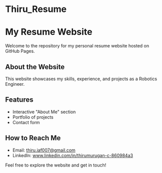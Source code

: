 # Thiru_Resume
# My Resume Website

Welcome to the repository for my personal resume website hosted on GitHub Pages.

## About the Website
This website showcases my skills, experience, and projects as a Robotics Engineer.

## Features
- Interactive "About Me" section
- Portfolio of projects
- Contact form

## How to Reach Me
- Email: thiru.iaf007@gmail.com
- LinkedIn: www.linkedin.com/in/thirumurugan-c-860984a3

Feel free to explore the website and get in touch!
